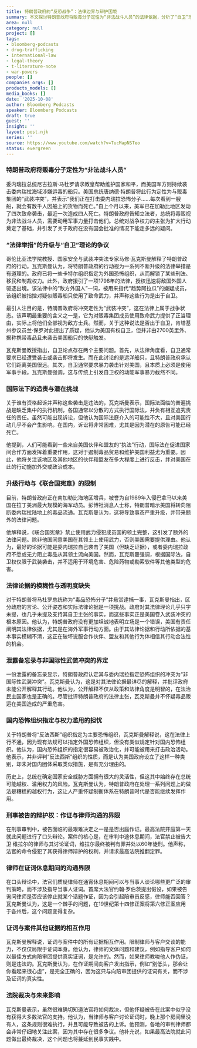 ```yaml
---
title: 特朗普政府的“反恐战争”：法律边界与辩护困境
summary: 本文探讨特朗普政府将贩毒分子定性为“非法战斗人员”的法律依据，分析了“自卫”理论的局限性，并讨论了国内及国际层面可能面临的法律挑战和争议。
area: null
category: null
project: []
tags:
- bloomberg-podcasts
- drug-trafficking
- international-law
- legal-theory
- t-literature-note
- war-powers
people: []
companies_orgs: []
products_models: []
media_books: []
date: '2025-10-08'
author: Bloomberg Podcasts
speaker: Bloomberg Podcasts
draft: true
guest: ''
insight: ''
layout: post.njk
series: ''
source: https://www.youtube.com/watch?v=TucMapNSTeo
status: evergreen
---
```

### 特朗普政府将贩毒分子定性为“非法战斗人员”

委内瑞拉总统尼古拉斯·马杜罗请求教皇帮助维护国家和平，而美国军方则持续袭击委内瑞拉海域涉嫌运毒的船只。美国总统唐纳德·特朗普将此行为定性为与贩毒集团的“武装冲突”，并表示“我们正在打击委内瑞拉恐怖分子……每次看到一艘船，就会有数千人因船上的货物而死亡。”自上个月以来，美军已在加勒比地区发动了四次致命袭击，最近一次造成四人死亡。特朗普政府告知立法者，总统将毒贩视为非法战斗人员，需要动用军事力量打击他们。总统对战争权力的主张为扩大行动奠定了基础，并引发了关于政府在没有国会批准的情况下能走多远的疑问。

### “法律举措”的升级与“自卫”理论的争议

哥伦比亚法学院教授、国家安全与武装冲突法专家马修·瓦克斯曼解释了特朗普政府的行动。瓦克斯曼认为，将特朗普政府的行动视为一系列不断升级的法律举措是有道理的。政府已将一些卡特尔组织指定为外国恐怖组织，从而解锁了某些刑法、移民和制裁权力。此外，政府援引了一项1798年的法律，授权迅速将敌国外国人驱逐出境。该法律中的“敌方外国人”一词，被用来指代“趋势阿拉瓜”的嫌疑成员，该组织被指控对疑似贩毒船只使用了致命武力，并声称这些行为是出于自卫。

最引人注目的是，特朗普政府将冲突定性为“武装冲突”，这在法律上属于战争状态。该声明最重要的含义之一是，它为对贩毒集团成员使用致命武力提供了正当理由，实际上将他们全部视为敌方士兵。然而，关于这种说法是否出于自卫，肯塔基州参议员兰·保罗对此提出了质疑，他认为美国有权自卫，但并非由2700英里外、据称携带毒品且未袭击美国船只的快艇触发。

瓦克斯曼教授指出，自卫论点存在两个主要问题。首先，从法律角度看，自卫通常要求已经遭受袭击或袭击即将发生。而在此讨论的是远洋船只，且特朗普政府承认它们距离美国很远。其次，自卫通常要求暴力袭击针对美国，且本质上必须是使用军事手段。瓦克斯曼强调，这与传统上引发自卫权的动能军事暴力截然不同。

### 国际法下的追责与潜在挑战

关于谁有资格起诉并声称这些袭击是违法的，瓦克斯曼表示，国际法面临的普遍挑战是缺乏集中的执行机制，各国通常以分散的方式执行国际法，并负有相互追究责任的责任。虽然可能出现诉讼，但他认为国际法庭介入的可能性不大，且对美国行动几乎不会产生影响。在国内，诉讼将非常困难，尤其是因为潜在的原告可能已经死亡。

他提到，人们可能看到一些来自美国伙伴和盟友的“执法”行动，国际法在促进国家间合作方面发挥着重要作用，这对于遏制毒品贸易和维护美国利益尤为重要。因此，他将关注该地区及其他地区的伙伴和盟友在多大程度上进行反击，并对美国在此的行动施加外交或政治成本。

### 升级行动与《联合国宪章》的限制

目前，特朗普政府正在南加勒比海地区增兵，被誉为自1989年入侵巴拿马以来美国在拉丁美洲最大规模的海军动员。彭博社消息人士称，特朗普暗示美国将转向阻断委内瑞拉陆地上的毒品流通。瓦克斯曼认为，这将导致事态严重升级，并带来额外的法律问题。

他解释说，《联合国宪章》禁止使用武力侵犯成员国的领土完整，这引发了额外的法律问题。除非他国同意美国在其领土上使用武力，否则美国需要提供理由。他认为，最好的论据可能是委内瑞拉自己袭击了美国（但缺乏证据），或者委内瑞拉政府不愿或无力阻止毒品从其领土流向美国。然而，瓦克斯曼强调，根据国际法，自卫权仅限于武装袭击，并不适用于环境危害、危险药物或勒索软件等其他类型的危害。

### 法律论据的模糊性与透明度缺失

对于特朗普将马杜罗总统称为“毒品恐怖分子”并悬赏逮捕一事，瓦克斯曼指出，区分政府的言论、公开姿态和实际法律论据是一项挑战。政府对其法律理论几乎只字未提，也几乎未提及支持其自卫主张的事实，而这些事实正是美国卷入武装冲突的根本原因。他认为，特朗普政府没有更加坦诚地表明立场是一个错误，美国有责任阐明其法律依据，尤其是在海外军事行动方面。由于其法律论据和行动所依据的基本事实模糊不清，这正在破坏说服合作伙伴、盟友和其他行为体相信其行动合法性的机会。

### 泄露备忘录与非国际性武装冲突的界定

一份泄露的备忘录显示，特朗普政府认定其与委内瑞拉指定恐怖组织的冲突为“非国际性武装冲突”。瓦克斯曼认为，这是对其法律论据最详尽的解释，并批评政府未能公开解释其行动。他认为，公开解释不仅从政策和法律角度是明智的，在法治民主国家也是正确的。尽管批评特朗普政府的法律主张，瓦克斯曼并不怀疑毒品贩运在美国造成的严重危害。

### 国内恐怖组织指定与权力滥用的担忧

关于特朗普将“反法西斯”组织指定为主要恐怖组织，瓦克斯曼解释说，这在法律上行不通，因为现有法规可以指定外国恐怖组织，但没有类似规定针对国内恐怖组织。他认为，国内恐怖组织的指定很容易被政治化，并可能被用来打击政治活动。他表示，并非评判“反法西斯”组织的性质，而是认为美国政府设立了这样一种类别，却未对国内团体采取类似措施，是有充分理由的。

历史上，总统在确定国家安全威胁方面拥有很大的灵活性，但这其中始终存在总统可能越权、滥用权力的风险。瓦克斯曼认为，特朗普政府在处理一系列问题上的做法是糟糕的越权行为，这让人严重怀疑制衡体系在特朗普时代是否能继续发挥作用。

### 刑事被告的辩护权：作证与律师沟通的界限

在刑事审判中，被告面临的最艰难决定之一是是否出庭作证。最高法院开庭第一天就此问题进行了口头辩论。案件的核心是，在审判中途休息期间，法官禁止被告大卫·维拉尔的律师与其讨论证词，维拉尔最终被判有罪并处以60年徒刑。他声称，法官的命令侵犯了其获得律师辩护的权利，并请求最高法院推翻定罪。

### 律师在证词休息期间的沟通界限

在口头辩论中，法官们质疑律师在通宵休息期间可以与当事人谈论哪些更广泛的审判策略，而不涉及指导当事人证词。首席大法官约翰·罗伯茨提出假设，如果被告询问律师是否应该停止就某个话题作证，因为会引起陪审员反感，律师能否回答？瓦克斯曼认为，这是一个棘手的问题，在19世纪第十四修正案将第六修正案应用于各州后，这个问题变得复杂。

### 证词与案件其他证据的相互作用

瓦克斯曼解释说，证词与案件中的所有证据相互作用。限制律师与客户交谈的能力，不仅仅局限于证词本身。他认为，律师的文体问题和建议，例如指导客户如何以最佳方式向陪审团提供真实证词，是允许的。然而，如果律师教唆他人作伪证，则是违法的。瓦克斯曼认为，在作证期间向客户发出指示，例如“别低头，那会让你看起来很心虚”，是完全正确的，因为这只与向陪审团提供的证词有关，而不涉及证词的真实性。

### 法院裁决与未来影响

瓦克斯曼表示，虽然很难确切知道法官将如何裁决，但他怀疑被告在此案中似乎没有获得大多数法官的支持。他认为，当律师与客户讨论证词时，晚上那个房间里没有人，这条规则很难执行，并且可能导致被告的上诉。他预测，各地的审判律师都会非常仔细地关注此案，因为其中存在很多争议。他补充说，如果最高法院就此问题做出最终裁决，这个问题也将蔓延到民事实践中。
